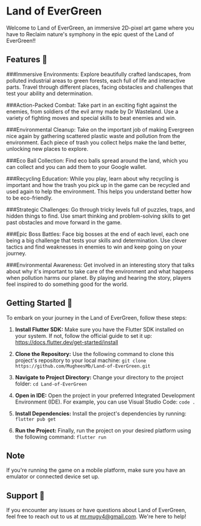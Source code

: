 # Land of EverGreen

Welcome to Land of EverGreen, an immersive 2D-pixel art game where you have to Reclaim nature's symphony in the epic quest of the Land of EverGreen!!

## Features 🌲

###Immersive Environments: Explore beautifully crafted landscapes, from polluted industrial areas to green forests, each full of life and interactive parts. Travel through different places, facing obstacles and challenges that test your ability and determination.

###Action-Packed Combat: Take part in an exciting fight against the enemies, from soldiers of the evil army made by Dr Wasteland. Use a variety of fighting moves and special skills to beat enemies and win.

###Environmental Cleanup: Take on the important job of making Evergreen nice again by gathering scattered plastic waste and pollution from the environment. Each piece of trash you collect helps make the land better, unlocking new places to explore.

###Eco Ball Collection: Find eco balls spread around the land, which you can collect and you can add them to your Google wallet.

###Recycling Education: While you play, learn about why recycling is important and how the trash you pick up in the game can be recycled and used again to help the environment. This helps you understand better how to be eco-friendly.

###Strategic Challenges: Go through tricky levels full of puzzles, traps, and hidden things to find. Use smart thinking and problem-solving skills to get past obstacles and move forward in the game.

###Epic Boss Battles: Face big bosses at the end of each level, each one being a big challenge that tests your skills and determination. Use clever tactics and find weaknesses in enemies to win and keep going on your journey.

###Environmental Awareness: Get involved in an interesting story that talks about why it's important to take care of the environment and what happens when pollution harms our planet. By playing and hearing the story, players feel inspired to do something good for the world.

## Getting Started 🚀

To embark on your journey in the Land of EverGreen, follow these steps:

1. **Install Flutter SDK:** 
Make sure you have the Flutter SDK installed on your system. If not, follow the official guide to set it up: https://docs.flutter.dev/get-started/install

2. **Clone the Repository:**
Use the following command to clone this project's repository to your local machine: ```git clone https://github.com/MugheesMb/Land-of-EverGreen.git```

3. **Navigate to Project Directory:** Change your directory to the project folder:  ```cd Land-of-EverGreen```

4. **Open in IDE:** Open the project in your preferred Integrated Development Environment (IDE). For example, you can use Visual Studio Code:  ```code .```

5. **Install Dependencies:** Install the project's dependencies by running:  ```flutter pub get```

6. **Run the Project:** Finally, run the project on your desired platform using the following command: ```flutter run ```

## Note
If you're running the game on a mobile platform, make sure you have an emulator or connected device set up.

## Support 🌱
If you encounter any issues or have questions about Land of EverGreen, feel free to reach out to us at [mr.mugy4@gmail.com](mailto:mr.mugy4@gmail.com). We're here to help!
